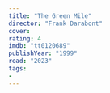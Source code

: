 ```yaml
---
title: "The Green Mile"
director: "Frank Darabont"
cover: 
rating: 4
imdb: "tt0120689"
publishYear: "1999"
read: "2023"
tags:
- 
---
```

